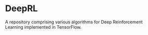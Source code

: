 # DeepRL

A repository comprising various algorithms for Deep Reinforcement Learning implemented in TensorFlow.
